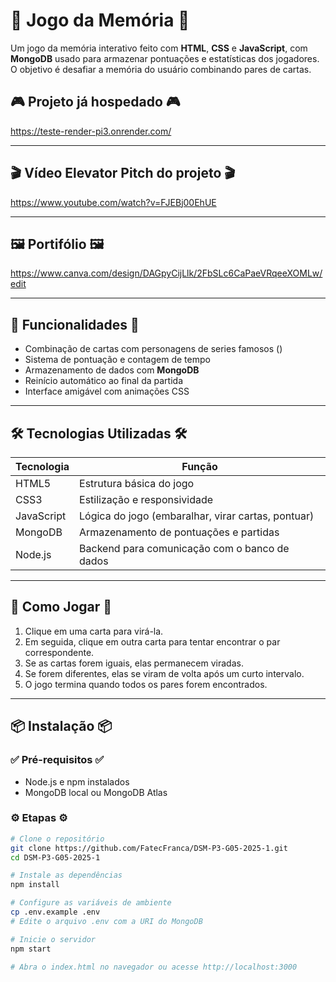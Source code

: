 # 🧠 Jogo da Memória 🧠

Um jogo da memória interativo feito com **HTML**, **CSS** e **JavaScript**, com **MongoDB** usado para armazenar pontuações e estatísticas dos jogadores. O objetivo é desafiar a memória do usuário combinando pares de cartas.

## 🎮 Projeto já hospedado 🎮
https://teste-render-pi3.onrender.com/ 

---

## 🎬 Vídeo Elevator Pitch do projeto 🎬
https://www.youtube.com/watch?v=FJEBj00EhUE

---

## 🖼️ Portifólio 🖼️
https://www.canva.com/design/DAGpyCijLlk/2FbSLc6CaPaeVRqeeXOMLw/edit

---

## 🚀 Funcionalidades 🚀

- Combinação de cartas com personagens de series famosos ()
- Sistema de pontuação e contagem de tempo
- Armazenamento de dados com **MongoDB**
- Reinício automático ao final da partida
- Interface amigável com animações CSS

---

## 🛠️ Tecnologias Utilizadas 🛠️

| Tecnologia   | Função                                                                 |
|--------------|------------------------------------------------------------------------|
| HTML5        | Estrutura básica do jogo                                               |
| CSS3         | Estilização e responsividade                                           |
| JavaScript   | Lógica do jogo (embaralhar, virar cartas, pontuar)                     |
| MongoDB      | Armazenamento de pontuações e partidas                                 |
| Node.js      | Backend para comunicação com o banco de dados                          |

---

## 🧩 Como Jogar 🧩

1. Clique em uma carta para virá-la.
2. Em seguida, clique em outra carta para tentar encontrar o par correspondente.
3. Se as cartas forem iguais, elas permanecem viradas.
4. Se forem diferentes, elas se viram de volta após um curto intervalo.
5. O jogo termina quando todos os pares forem encontrados.

---

## 📦 Instalação 📦

### ✅ Pré-requisitos ✅

- Node.js e npm instalados
- MongoDB local ou MongoDB Atlas

### ⚙️ Etapas ⚙️

```bash
# Clone o repositório
git clone https://github.com/FatecFranca/DSM-P3-G05-2025-1.git
cd DSM-P3-G05-2025-1

# Instale as dependências 
npm install

# Configure as variáveis de ambiente 
cp .env.example .env
# Edite o arquivo .env com a URI do MongoDB

# Inicie o servidor 
npm start

# Abra o index.html no navegador ou acesse http://localhost:3000
